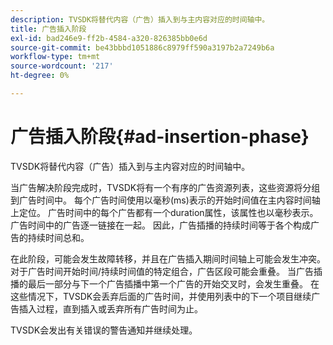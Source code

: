 ```yaml
---
description: TVSDK将替代内容（广告）插入到与主内容对应的时间轴中。
title: 广告插入阶段
exl-id: bad246e9-ff2b-4584-a320-826385bb0e6d
source-git-commit: be43bbbd1051886c8979ff590a3197b2a7249b6a
workflow-type: tm+mt
source-wordcount: '217'
ht-degree: 0%

---
```


# 广告插入阶段{#ad-insertion-phase}

TVSDK将替代内容（广告）插入到与主内容对应的时间轴中。

当广告解决阶段完成时，TVSDK将有一个有序的广告资源列表，这些资源将分组到广告时间中。 每个广告时间使用以毫秒(ms)表示的开始时间值在主内容时间轴上定位。 广告时间中的每个广告都有一个duration属性，该属性也以毫秒表示。 广告时间中的广告逐一链接在一起。 因此，广告插播的持续时间等于各个构成广告的持续时间总和。

在此阶段，可能会发生故障转移，并且在广告插入期间时间轴上可能会发生冲突。 对于广告时间开始时间/持续时间值的特定组合，广告区段可能会重叠。 当广告插播的最后一部分与下一个广告插播中第一个广告的开始交叉时，会发生重叠。 在这些情况下，TVSDK会丢弃后面的广告时间，并使用列表中的下一个项目继续广告插入过程，直到插入或丢弃所有广告时间为止。

TVSDK会发出有关错误的警告通知并继续处理。
